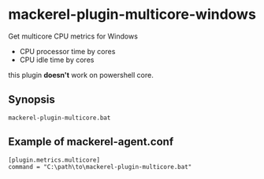 # mackerel-plugin-multicore-windows

Get multicore CPU metrics for Windows

* CPU processor time by cores
* CPU idle time by cores

this plugin **doesn't** work on powershell core.

## Synopsis

```shell
mackerel-plugin-multicore.bat
```

## Example of mackerel-agent.conf

```
[plugin.metrics.multicore]
command = "C:\path\to\mackerel-plugin-multicore.bat"
```
